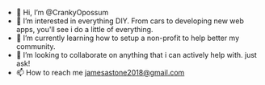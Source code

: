 - 👋 Hi, I’m @CrankyOpossum
- 👀 I’m interested in everything DIY. From cars to developing new web apps, you'll see i do a little of everything.
- 🌱 I’m currently learning how to setup a non-profit to help better my community.
- 💞️ I’m looking to collaborate on anything that i can actively help with. just ask!
- 📫 How to reach me jamesastone2018@gmail.com

<!---
CrankyOpossum/CrankyOpossum is a ✨ special ✨ repository because its `README.md` (this file) appears on your GitHub profile.
You can click the Preview link to take a look at your changes.
--->

